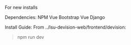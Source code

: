 For new installs

Dependencies:
NPM
Vue
Bootstrap Vue
Django 

Install Guide:
From ../lsu-devision-web/frontend/devision:
> npm run dev

